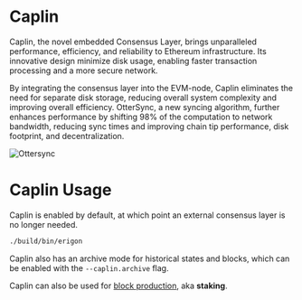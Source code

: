 # Caplin

Caplin, the novel embedded Consensus Layer, brings unparalleled performance, efficiency, and reliability to Ethereum infrastructure. Its innovative design minimize disk usage, enabling faster transaction processing and a more secure network.

By integrating the consensus layer into the EVM-node, Caplin eliminates the need for separate disk storage, reducing overall system complexity and improving overall efficiency. OtterSync, a new syncing algorithm, further enhances performance by shifting 98% of the computation to network bandwidth, reducing sync times and improving chain tip performance, disk footprint, and decentralization.

<img class="center" src="/images/ottersync.png" alt="Ottersync">

# Caplin Usage

Caplin is enabled by default, at which point an external consensus layer is no longer needed.

```bash
./build/bin/erigon
```

Caplin also has an archive mode for historical states and blocks, which can be enabled with the `--caplin.archive` flag.

Caplin can also be used for [block production](/advanced/block-prod.md#using-caplin-as-validator), aka **staking**.